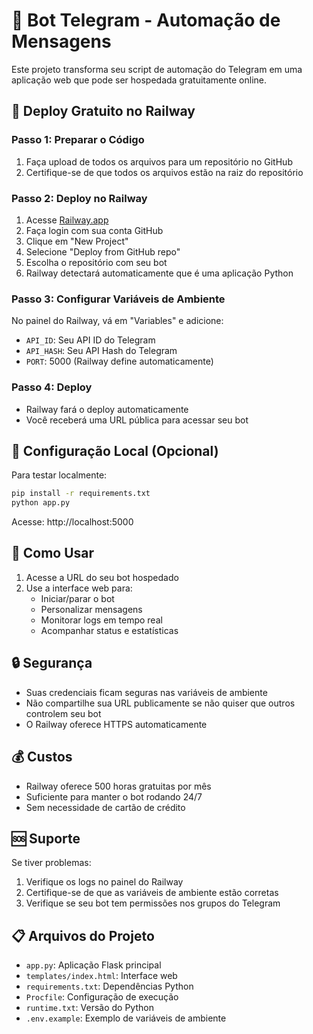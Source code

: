 # 🤖 Bot Telegram - Automação de Mensagens

Este projeto transforma seu script de automação do Telegram em uma aplicação web que pode ser hospedada gratuitamente online.

## 🚀 Deploy Gratuito no Railway

### Passo 1: Preparar o Código
1. Faça upload de todos os arquivos para um repositório no GitHub
2. Certifique-se de que todos os arquivos estão na raiz do repositório

### Passo 2: Deploy no Railway
1. Acesse [Railway.app](https://railway.app)
2. Faça login com sua conta GitHub
3. Clique em "New Project"
4. Selecione "Deploy from GitHub repo"
5. Escolha o repositório com seu bot
6. Railway detectará automaticamente que é uma aplicação Python

### Passo 3: Configurar Variáveis de Ambiente
No painel do Railway, vá em "Variables" e adicione:
- `API_ID`: Seu API ID do Telegram
- `API_HASH`: Seu API Hash do Telegram
- `PORT`: 5000 (Railway define automaticamente)

### Passo 4: Deploy
- Railway fará o deploy automaticamente
- Você receberá uma URL pública para acessar seu bot

## 🔧 Configuração Local (Opcional)

Para testar localmente:

```bash
pip install -r requirements.txt
python app.py
```

Acesse: http://localhost:5000

## 📱 Como Usar

1. Acesse a URL do seu bot hospedado
2. Use a interface web para:
   - Iniciar/parar o bot
   - Personalizar mensagens
   - Monitorar logs em tempo real
   - Acompanhar status e estatísticas

## 🔒 Segurança

- Suas credenciais ficam seguras nas variáveis de ambiente
- Não compartilhe sua URL publicamente se não quiser que outros controlem seu bot
- O Railway oferece HTTPS automaticamente

## 💰 Custos

- Railway oferece 500 horas gratuitas por mês
- Suficiente para manter o bot rodando 24/7
- Sem necessidade de cartão de crédito

## 🆘 Suporte

Se tiver problemas:
1. Verifique os logs no painel do Railway
2. Certifique-se de que as variáveis de ambiente estão corretas
3. Verifique se seu bot tem permissões nos grupos do Telegram

## 📋 Arquivos do Projeto

- `app.py`: Aplicação Flask principal
- `templates/index.html`: Interface web
- `requirements.txt`: Dependências Python
- `Procfile`: Configuração de execução
- `runtime.txt`: Versão do Python
- `.env.example`: Exemplo de variáveis de ambiente